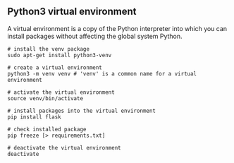 ## Python3 virtual environment

A virtual environment is a copy of the Python interpreter into which you can
install packages without affecting the global system Python.

```
# install the venv package
sudo apt-get install python3-venv

# create a virtual environment
python3 -m venv venv # 'venv' is a common name for a virtual environment

# activate the virtual environment
source venv/bin/activate

# install packages into the virtual environment
pip install flask

# check installed package
pip freeze [> requirements.txt]

# deactivate the virtual environment
deactivate
```
